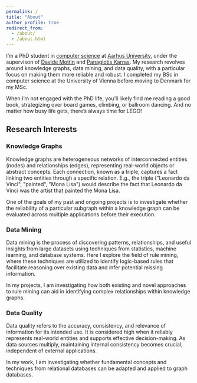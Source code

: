 ```yaml
---
permalink: /
title: "About"
author_profile: true
redirect_from: 
  - /about/
  - /about.html
---
```


I’m a PhD student in [computer science](https://cs.au.dk/) at [Aarhus University](https://international.au.dk/), under the supervison of [Davide Mottin](https://mott.in/) and [Panagiotis Karras](https://cs.au.dk/~karras/). My research revolves around knowledge graphs, data mining, and data quality, with a particular focus on making them more reliable and robust. I completed my BSc in computer science at the University of Vienna before moving to Denmark for my MSc.

When I’m not engaged with the PhD life, you’ll likely find me reading a good book, strategizing over board games, climbing, or ballroom dancing. And no matter how busy life gets, there’s always time for LEGO!

## Research Interests

### Knowledge Graphs

Knowledge graphs are heterogeneous networks of interconnected entities (nodes) and relationships (edges), representing real-world objects or abstract concepts. Each connection, known as a triple, captures a fact linking two entities through a specific relation. E.g., the triple ("Leonardo da Vinci", "painted", "Mona Lisa") would describe the fact that Leonardo da Vinci was the artist that painted the Mona Lisa.

One of the goals of my past and ongoing projects is to investigate whether the reliability of a particular subgraph within a knowledge graph can be evaluated across multiple applications before their execution.

### Data Mining

Data mining is the process of discovering patterns, relationships, and useful insights from large datasets using techniques from statistics, machine learning, and database systems. Here I explore the field of rule mining, where these techniques are utilized to identify logic-based rules that facilitate reasoning over existing data and infer potential missing information.

In my projects, I am investigating how both existing and novel approaches to rule mining can aid in identifying complex relationships within knowledge graphs.

### Data Quality

Data quality refers to the accuracy, consistency, and relevance of information for its intended use. It is considered high when it reliably represents real-world entities and supports effective decision-making. As data sources multiply, maintaining internal consistency becomes crucial, independent of external applications.

In my work, I am investigating whether fundamental concepts and techniques from relational databases can be adapted and applied to graph databases.